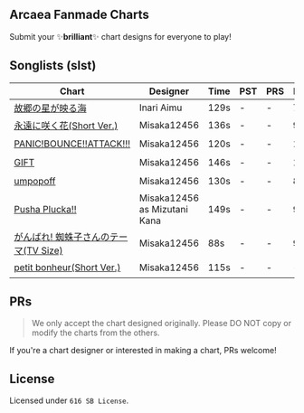 ## Arcaea Fanmade Charts

Submit your ✨**brilliant**✨ chart designs for everyone to play!

## Songlists (slst)

| Chart                                                   | Designer                     | Time | PST | PRS | FTR | BYD | State |
| ------------------------------------------------------- | ---------------------------- | ---- | --- | --- | --- | --- | ----- |
| [故郷の星が映る海](kokyonohoshi/)                          | Inari Aimu                   | 129s | -   | -   | 7   | -   | 🚧    |
| [永遠に咲く花(Short Ver.)](eiennisakuhana/)                | Misaka12456                  | 136s | -   | -   | 9+  | -   | ✔️  |
| [PANIC!BOUNCE!!ATTACK!!!](panicbounceattack/)              | Misaka12456                  | 120s | -   | -   | 10+ | -   | ✔️  |
| [GIFT](gift/)                                              | Misaka12456                  | 146s | -   | -   | 10  | -   | ✔️  |
| [umpopoff](umpopoff/)                                      | Misaka12456                  | 130s | -   | -   | 8   | ?   | ✔️  |
| [Pusha Plucka!!](pushaplucka/)                             | Misaka12456 as Mizutani Kana | 149s | -   | -   | 9+  | -   | ✔️  |
| [がんばれ! 蜘蛛子さんのテーマ(TV Size)](ganbarekumokosan/) | Misaka12456                  | 88s  | -   | -   | 9+  | -   | ✔️  |
| [petit bonheur(Short Ver.)](petitbonheur/)              | Misaka12456                  | 115s | -   | -   | -   | 9   | ✔️  |

## PRs

> We only accept the chart designed originally.
> Please DO NOT copy or modify the charts from the others.

If you're a chart designer or interested in making a chart,
PRs welcome!

## License

Licensed under `616 SB License`.
